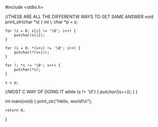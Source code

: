 #include <stdio.h>

//THESE ARE ALL THE DIFFERENTW WAYS TO GET SAME ANSWER
void print_str(char *s)
{
	int i;
	char *p = s;

	for (i = 0; s[i] != '\0'; i++) {
		putchar(s[i]);
	}

	for (i = 0; *(s+i) != '\0'; i++) {
		putchar(*(s+i));
	}

	for (; *s != '\0'; s++) {
		putchar(*s);
	}

	s = p;
//MOST C WAY OF DOING IT
	while (*s != '\0') {
		putchar(*(s++));
	}
}

int main(void)
{
	print_str("Hello, world!\n");

	return 0;
}